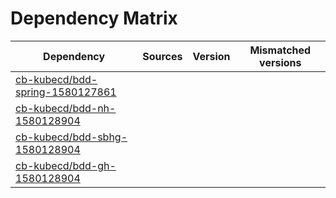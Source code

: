 # Dependency Matrix

Dependency | Sources | Version | Mismatched versions
---------- | ------- | ------- | -------------------
[cb-kubecd/bdd-spring-1580127861](https://github.com/cb-kubecd/bdd-spring-1580127861.git) |  | []() | 
[cb-kubecd/bdd-nh-1580128904](https://github.com/cb-kubecd/bdd-nh-1580128904.git) |  | []() | 
[cb-kubecd/bdd-sbhg-1580128904](https://github.com/cb-kubecd/bdd-sbhg-1580128904.git) |  | []() | 
[cb-kubecd/bdd-gh-1580128904](https://github.com/cb-kubecd/bdd-gh-1580128904.git) |  | []() | 
